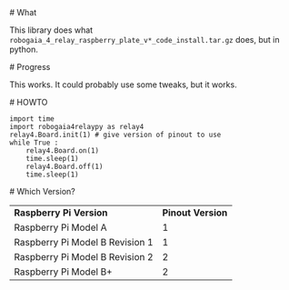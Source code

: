 

<A name="toc1-2" title="What" />
# What

This library does what `robogaia_4_relay_raspberry_plate_v*_code_install.tar.gz` does, but in python.

<A name="toc1-7" title="Progress" />
# Progress

This works. It could probably use some tweaks, but it works.

<A name="toc1-12" title="HOWTO" />
# HOWTO

    import time
    import robogaia4relaypy as relay4
    relay4.Board.init(1) # give version of pinout to use
    while True :
        relay4.Board.on(1)
        time.sleep(1)
        relay4.Board.off(1)
        time.sleep(1)

<A name="toc1-24" title="Which Version?" />
# Which Version?

<table>
<tr><td><b>Raspberry Pi Version</b><td><b>Pinout Version</b>
<tr><td>Raspberry Pi Model A<td>1
<tr><td>Raspberry Pi Model B Revision 1<td>1
<tr><td>Raspberry Pi Model B Revision 2<td>2
<tr><td>Raspberry Pi Model B+<td>2
</table>


